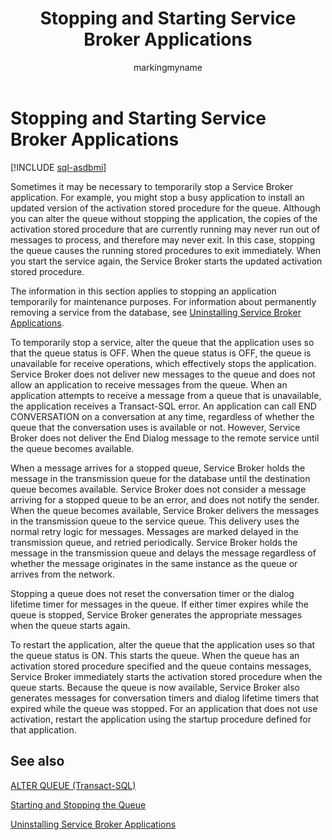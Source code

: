 ﻿---
title: Stopping and Starting Service Broker Applications
description: "Sometimes it may be necessary to temporarily stop a Service Broker application."
ms.prod: sql
ms.technology: configuration
ms.topic: conceptual
author: markingmyname
ms.author: maghan
ms.reviewer: mikeray
ms.date: "03/30/2022"
---

# Stopping and Starting Service Broker Applications

[!INCLUDE [sql-asdbmi](../../includes/applies-to-version/sql-asdbmi.md)]

Sometimes it may be necessary to temporarily stop a Service Broker application. For example, you might stop a busy application to install an updated version of the activation stored procedure for the queue. Although you can alter the queue without stopping the application, the copies of the activation stored procedure that are currently running may never run out of messages to process, and therefore may never exit. In this case, stopping the queue causes the running stored procedures to exit immediately. When you start the service again, the Service Broker starts the updated activation stored procedure.

The information in this section applies to stopping an application temporarily for maintenance purposes. For information about permanently removing a service from the database, see [Uninstalling Service Broker Applications](uninstalling-service-broker-applications.md).

To temporarily stop a service, alter the queue that the application uses so that the queue status is OFF. When the queue status is OFF, the queue is unavailable for receive operations, which effectively stops the application. Service Broker does not deliver new messages to the queue and does not allow an application to receive messages from the queue. When an application attempts to receive a message from a queue that is unavailable, the application receives a Transact-SQL error. An application can call END CONVERSATION on a conversation at any time, regardless of whether the queue that the conversation uses is available or not. However, Service Broker does not deliver the End Dialog message to the remote service until the queue becomes available.

When a message arrives for a stopped queue, Service Broker holds the message in the transmission queue for the database until the destination queue becomes available. Service Broker does not consider a message arriving for a stopped queue to be an error, and does not notify the sender. When the queue becomes available, Service Broker delivers the messages in the transmission queue to the service queue. This delivery uses the normal retry logic for messages. Messages are marked delayed in the transmission queue, and retried periodically. Service Broker holds the message in the transmission queue and delays the message regardless of whether the message originates in the same instance as the queue or arrives from the network.

Stopping a queue does not reset the conversation timer or the dialog lifetime timer for messages in the queue. If either timer expires while the queue is stopped, Service Broker generates the appropriate messages when the queue starts again.

To restart the application, alter the queue that the application uses so that the queue status is ON. This starts the queue. When the queue has an activation stored procedure specified and the queue contains messages, Service Broker immediately starts the activation stored procedure when the queue starts. Because the queue is now available, Service Broker also generates messages for conversation timers and dialog lifetime timers that expired while the queue was stopped. For an application that does not use activation, restart the application using the startup procedure defined for that application.

## See also

[ALTER QUEUE (Transact-SQL)](../../t-sql/statements/alter-queue-transact-sql.md)



[Starting and Stopping the Queue](starting-and-stopping-the-queue.md)

[Uninstalling Service Broker Applications](uninstalling-service-broker-applications.md)

